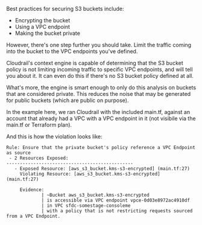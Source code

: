 Best practices for securing S3 buckets include:
* Encrypting the bucket
* Using a VPC endpoint
* Making the bucket private

However, there's one step further you should take. Limit the traffic coming into the bucket to the VPC endpoints you've defined.

Cloudrail's context engine is capable of determining that the S3 bucket policy is not limiting incoming traffic to specific VPC endpoints,
and will tell you about it. It can even do this if there's no S3 bucket policy defined at all.

What's more, the engine is smart enough to only do this analysis on buckets that are considered private. This reduces the noise
that may be generated for public buckets (which are public on purpose).

In the example here, we ran Cloudrail with the included main.tf, against an account that already had a VPC with a VPC endpoint in it (not visibile via the main.tf or Terraform plan).

And this is how the violation looks like:

```
Rule: Ensure that the private bucket's policy reference a VPC Endpoint as source
 - 2 Resources Exposed:
-----------------------------------------------
   - Exposed Resource: [aws_s3_bucket.kms-s3-encrypted] (main.tf:27)
     Violating Resource: [aws_s3_bucket.kms-s3-encrypted]  (main.tf:27)

     Evidence:
             | ~Bucket aws_s3_bucket.kms-s3-encrypted
             | is accessible via VPC endpoint vpce-0d03e8972ac4910df
             | in VPC sfdc-somestage-consoleme
             | with a policy that is not restricting requests sourced from a VPC Endpoint.
```